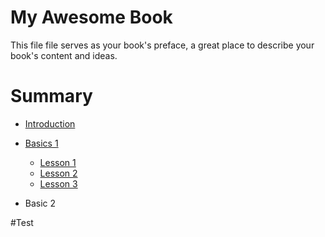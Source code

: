 # My Awesome Book

This file file serves as your book's preface, a great place to describe your book's content and ideas.


# Summary

* [Introduction](README.md)
* [Basics 1](chapter1.md)
  * [Lesson 1](lesson-1.md)
  * [Lesson 2](https://seadude.gitbooks.io/linking/content/chapter1/internal.html)
  * [Lesson 3](lesson-1.md/#test)


* Basic 2




#Test

